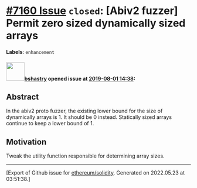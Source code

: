 # [\#7160 Issue](https://github.com/ethereum/solidity/issues/7160) `closed`: [Abiv2 fuzzer] Permit zero sized dynamically sized arrays
**Labels**: `enhancement`


#### <img src="https://avatars.githubusercontent.com/u/2388185?v=4" width="50">[bshastry](https://github.com/bshastry) opened issue at [2019-08-01 14:38](https://github.com/ethereum/solidity/issues/7160):

## Abstract

In the abiv2 proto fuzzer, the existing lower bound for the size of dynamically arrays is 1. It should be 0 instead. Statically sized arrays continue to keep a lower bound of 1.

## Motivation

Tweak the utility function responsible for determining array sizes.




-------------------------------------------------------------------------------



[Export of Github issue for [ethereum/solidity](https://github.com/ethereum/solidity). Generated on 2022.05.23 at 03:51:38.]
